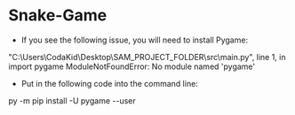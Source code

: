# Snake-Game

- If you see the following issue, you will need to install Pygame:

"C:\Users\CodaKid\Desktop\SAM_PROJECT_FOLDER\src\main.py", line 1, in <module>
import pygame
ModuleNotFoundError: No module named 'pygame'

- Put in the following code into the command line:

py -m pip install -U pygame --user
